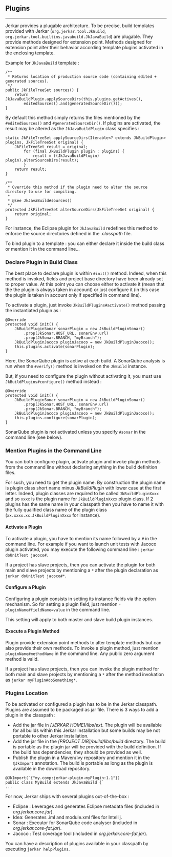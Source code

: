 ## Plugins
----

Jerkar provides a plugable architecture. To be precise, build templates provided with Jerkar (`org.jerkar.tool.JkBuild`, `org.jerkar.tool.builtins.javabuild.JkJavaBuild`) are plugable.
They provide methods designed for extension point. Methods designed for extension point alter their behavior according template plugins activated in the enclosing template.



Example for `JkJavaBuild` template : 

```
/**
 * Returns location of production source code (containing edited + generated sources).
 */
public JkFileTreeSet sources() {
    return JkJavaBuildPlugin.applySourceDirs(this.plugins.getActives(),
        editedSources().and(generatedSourceDir()));
}
``` 

By default this method simply returns the files mentioned by the `#editedSources()` and `#generatedSourceDir()`.  If plugins 
are activated, the result may be altered as the `JkJavaBuildPlugin` class specifies :

```
static JkFileTreeSet applySourceDirs(Iterable<? extends JkBuildPlugin> plugins, JkFileTreeSet original) {
    JkFileTreeSet result = original;
        for (final JkBuildPlugin plugin : plugins) {
            result = ((JkJavaBuildPlugin) plugin).alterSourceDirs(result);
        }
    return result;
}
	
/**
 * Override this method if the plugin need to alter the source directory to use for compiling.
 * 
 * @see JkJavaBuild#sources()
 */
protected JkFileTreeSet alterSourceDirs(JkFileTreeSet original) {
    return original;
}
```
For instance, the Eclipse plugin for `JkJavaBuild` redefines this method to enforce the source directories defined in the _.classpath_ file. 

To bind plugin to a template : you can either declare it inside the build class or mention it in the command line...

### Declare Plugin in Build Class

The best place to declare plugin is within `#init()` method. Indeed, when this method is invoked, fields and project base directory have been already set to proper value.
At this point you can choose either to activate it (mean that the the plugin is always taken in account) or just configure it (in this case the plugin is taken in account only if specified in command line).

To activate a plugin, just invoke `JkBuildPlugins#activate()` method passing the instantiated plugin as :

``` 
@Override
protected void init() {
    JkBuildPluginSonar sonarPlugin = new JkBuildPluginSonar()
        .prop(JkSonar.HOST_URL, sonarEnv.url)
        .prop(JkSonar.BRANCH, "myBranch");
    JkBuildPluginJacoco pluginJacoco = new JkBuildPluginJacoco();
    this.plugins.activate(sonarPlugin);
}
``` 

Here, the SonarQube plugin is active at each build. A SonarQube analysis is run when the `#verify()` method is invoked on the `JkBuild` instance.

But, if you need to configure the plugin without activating it, you must use `JkBuildPlugins#configure()` method instead :

``` 
@Override
protected void init() {
    JkBuildPluginSonar sonarPlugin = new JkBuildPluginSonar()
        .prop(JkSonar.HOST_URL, sonarEnv.url)
        .prop(JkSonar.BRANCH, "myBranch");
    JkBuildPluginJacoco pluginJacoco = new JkBuildPluginJacoco();
    this.plugins.configure(sonarPlugin);
}
``` 

SonarQube plugin is not activated unless you specify `#sonar` in the command line (see below).

### Mention Plugins in the Command Line

You can both configure plugin, activate plugin and invoke plugin methods from the command line without declaring anything in the build definition files.

For such, you need to get the plugin name. By construction the plugin name is plugin class short name minus _JkBuildPlugin_ with lower case at the first letter. 
Indeed, plugin classes are required to be called `JkBuildPluginXxxx` and so `xxxx` is the plugin name for `JkBuildPluginXxxx` plugin class.
If 2 plugins has the same name in your classpath then you have to name it with the fully qualified class name of the plugin class (`xx.xxxx.xx.JkBuildPluginXxxx` for instance).

#### Activate a Plugin

To activate a plugin, you have to mention its name followed by a `#` in the command line. For example if you want to launch unit tests with Jacoco plugin activated, you may execute the following command line : `jerkar doUnitTest jacoco#`.

If a project has slave projects, then you can activate the plugin for both main and slave projects by mentioning a `*` after the plugin declaration as `jerkar doUnitTest jacoco#*`.

#### Configure a Plugin

Configuring a plugin consists in setting its instance fields via the option mechanism. So for setting a plugin field, just mention `-pluginName#fieldName=value` in the command line.

This setting will apply to both master and slave build plugin instances.

#### Execute a Plugin Method

Plugin provide extension point methods to alter template methods but can also provide their own methods. 
To invoke a plugin method, just mention `pluginName#methodName` in the command line. Any public zero argument method is valid.

If a project has slave projects, then you can invoke the plugin method for both main and slave projects by mentioning a `*` after the method invokation as `jerkar myPlugin#doSomething*`.

### Plugins Location

To be activated or configured a plugin has to be in the Jerkar classpath. Plugins are assumed to be packaged as jar file. There is 3 ways to add a plugin in the classpath :

* Add the jar file in _[JERKAR HOME]/libs/ext_. The plugin will be available for all builds within this Jerkar installation but some builds may be not portable to other Jerkar installation. 
* Add the jar file in the _[PROJECT DIR]/build/libs/build_ directory. The build is portable as the plugin jar will be provided with the build definition. If the build has dependencies, they should be provided as well.
* Publish the plugin in a Maven/Ivy repository and mention it in the `@JkImport` annotation. The build is portable as long as the plugin is available in the download repository.

``` 
@JkImport(`{"my.comp:jerkar-plugin-myPlugin:1.1"})
public class MyBuild extends JkJavaBuild {`
...
```

For now, Jerkar ships with several plugins out-of-the-box :
 
 * Eclipse : Leverages and generates Eclipse metadata files (included in _org.jerkar.core.jar_).
 * Idea: Generates .iml and module.xml files for Intellij.
 * Sonar : Executor for SonarQube code analyser (included in _org.jerkar.core-fat.jar_).
 * Jacoco : Test coverage tool (included in _org.jerkar.core-fat.jar_).

You can have a description of plugins available in your classpath by executing `jerkar helpPlugins`.


